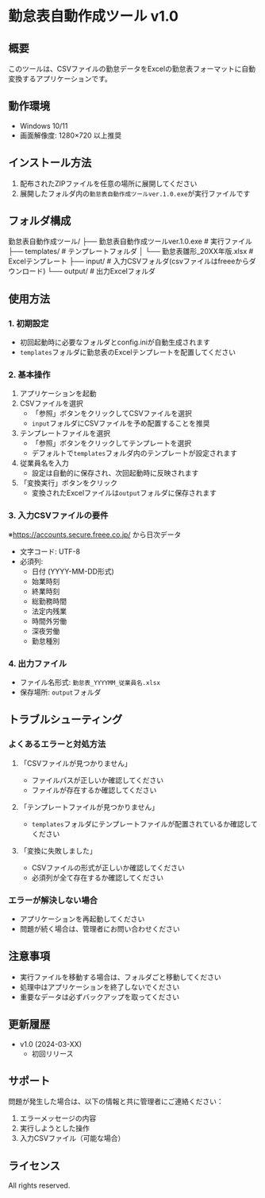 # 勤怠表自動作成ツール v1.0

## 概要
このツールは、CSVファイルの勤怠データをExcelの勤怠表フォーマットに自動変換するアプリケーションです。

## 動作環境
- Windows 10/11
- 画面解像度: 1280×720 以上推奨

## インストール方法
1. 配布されたZIPファイルを任意の場所に展開してください
2. 展開したフォルダ内の`勤怠表自動作成ツールver.1.0.exe`が実行ファイルです

## フォルダ構成

勤怠表自動作成ツール/
├── 勤怠表自動作成ツールver.1.0.exe # 実行ファイル
├── templates/ # テンプレートフォルダ
│ └── 勤怠表雛形_20XX年版.xlsx # Excelテンプレート
├── input/ # 入力CSVフォルダ(csvファイルはfreeeからダウンロード)
└── output/ # 出力Excelフォルダ

## 使用方法

### 1. 初期設定
- 初回起動時に必要なフォルダとconfig.iniが自動生成されます
- `templates`フォルダに勤怠表のExcelテンプレートを配置してください

### 2. 基本操作
1. アプリケーションを起動
2. CSVファイルを選択
   - 「参照」ボタンをクリックしてCSVファイルを選択
   - `input`フォルダにCSVファイルを予め配置することを推奨
3. テンプレートファイルを選択
   - 「参照」ボタンをクリックしてテンプレートを選択
   - デフォルトで`templates`フォルダ内のテンプレートが設定されます
4. 従業員名を入力
   - 設定は自動的に保存され、次回起動時に反映されます
5. 「変換実行」ボタンをクリック
   - 変換されたExcelファイルは`output`フォルダに保存されます

### 3. 入力CSVファイルの要件

※https://accounts.secure.freee.co.jp/ から日次データ

- 文字コード: UTF-8
- 必須列:
  - 日付 (YYYY-MM-DD形式)
  - 始業時刻
  - 終業時刻
  - 総勤務時間
  - 法定内残業
  - 時間外労働
  - 深夜労働
  - 勤怠種別

### 4. 出力ファイル
- ファイル名形式: `勤怠表_YYYYMM_従業員名.xlsx`
- 保存場所: `output`フォルダ

## トラブルシューティング

### よくあるエラーと対処方法
1. 「CSVファイルが見つかりません」
   - ファイルパスが正しいか確認してください
   - ファイルが存在するか確認してください

2. 「テンプレートファイルが見つかりません」
   - `templates`フォルダにテンプレートファイルが配置されているか確認してください

3. 「変換に失敗しました」
   - CSVファイルの形式が正しいか確認してください
   - 必須列が全て存在するか確認してください

### エラーが解決しない場合
- アプリケーションを再起動してください
- 問題が続く場合は、管理者にお問い合わせください

## 注意事項
- 実行ファイルを移動する場合は、フォルダごと移動してください
- 処理中はアプリケーションを終了しないでください
- 重要なデータは必ずバックアップを取ってください

## 更新履歴
- v1.0 (2024-03-XX)
  - 初回リリース

## サポート
問題が発生した場合は、以下の情報と共に管理者にご連絡ください：
1. エラーメッセージの内容
2. 実行しようとした操作
3. 入力CSVファイル（可能な場合）

## ライセンス
All rights reserved.